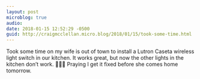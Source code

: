 ```yaml
---
layout: post
microblog: true
audio: 
date: 2018-01-15 12:52:29 -0500
guid: http://craigmcclellan.micro.blog/2018/01/15/took-some-time.html
---
```

Took some time on my wife is out of town to install a Lutron Caseta wireless light switch in our kitchen. It works great, but now the other lights in the kitchen don’t work. 🤷🏻‍♂️ Praying I get it fixed before she comes home tomorrow.
